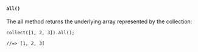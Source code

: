 #### ``all()``
The all method returns the underlying array represented by the collection:

	collect([1, 2, 3]).all();
	
	//=> [1, 2, 3]
